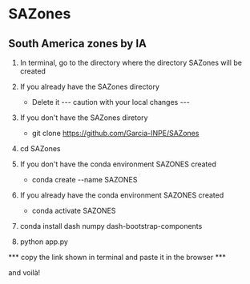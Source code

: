 # SAZones
## South America zones by IA

1) In terminal, go to the directory where the directory SAZones will be created

2) If you already have the SAZones directory
   - Delete it --- caution with your local changes ---

3) If you don't have the SAZones diretory
   - git clone https://github.com/Garcia-INPE/SAZones

4) cd SAZones

5) If you don't have the conda environment SAZONES created
   - conda create --name SAZONES

6) If you already have the conda environment SAZONES created
   - conda activate SAZONES

7) conda install dash numpy dash-bootstrap-components

8) python app.py

*** copy the link shown in terminal and paste it in the browser ***

and voilà!
